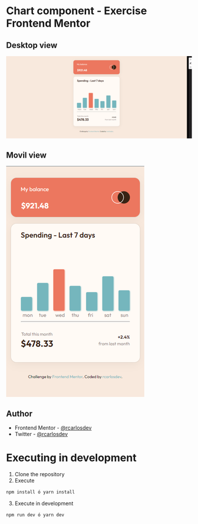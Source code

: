# Chart component - Exercise Frontend Mentor

## Desktop view
![Design preview for the Expenses chart component coding challenge](./public/images/desktop.png)
## Movil view
![Design preview for the Expenses chart component coding challenge](./public/images/movil.png)

## Author

<!-- - Website - [Add your name here](https://www.your-site.com) -->
- Frontend Mentor - [@rcarlosdev](https://www.frontendmentor.io/profile/rcarlosdev)
- Twitter - [@rcarlosdev](https://www.twitter.com/rcarlosdev)

# Executing in development

1. Clone the repository
2. Execute
```bash
npm install ó yarn install
```

3. Execute in development
```bash
npm run dev ó yarn dev